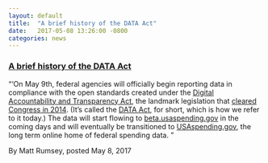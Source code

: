 ```yaml
---
layout: default
title:  "A brief history of the DATA Act"
date:   2017-05-08 13:26:00 -0800
categories: news
---
```

<h3><a href="https://sunlightfoundation.com/2017/05/08/a-brief-history-of-the-data-act/"
target="_blank">A brief history of the DATA Act</a>
</h3>

“‘On May 9th, federal agencies will officially begin reporting data in compliance with the open standards created under the <a href=”https://www.usaspending.gov/Pages/Data-Act.aspx”>Digital Accountability and Transparency Act</a>, the landmark legislation that <a href=”https://sunlightfoundation.com/2014/04/28/data-act-clears-congress/”>cleared Congress in 2014</a>. (It’s called the <a href=”https://sunlightfoundation.com/taxonomy/term/data-act/”>DATA Act</a>, for short, which is how we refer to it today.) The data will start flowing to <a href=”http://beta.usaspending.gov/”>beta.usaspending.gov</a> in the coming days and will eventually be transitioned to <a href=”https://www.usaspending.gov/”>USAspending.gov</a>, the long term online home of federal spending data. ”

By Matt Rumsey, posted May 8, 2017

